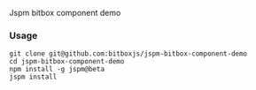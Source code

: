 Jspm bitbox component demo

### Usage

```
git clone git@github.com:bitboxjs/jspm-bitbox-component-demo
cd jspm-bitbox-component-demo
npm install -g jspm@beta
jspm install
```
